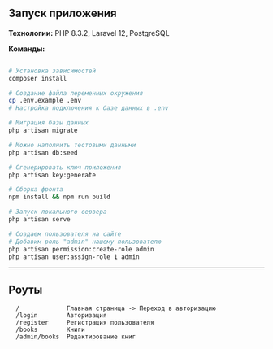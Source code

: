 ## Запуск приложения

**Технологии:** PHP 8.3.2, Laravel 12, PostgreSQL

**Команды:**
```bash

# Установка зависимостей
composer install

# Создание файла переменных окружения
cp .env.example .env
# Настройка подключения к базе данных в .env

# Миграция базы данных
php artisan migrate

# Можно наполнить тестовыми данными
php artisan db:seed

# Сгенерировать ключ приложения
php artisan key:generate

# Сборка фронта
npm install && npm run build

# Запуск локального сервера
php artisan serve

# Создаем пользователя на сайте
# Добавим роль "admin" нашему пользователю 
php artisan permission:create-role admin
php artisan user:assign-role 1 admin
```

---

Роуты
-------------------

      /             Главная страница -> Переход в авторизацию
      /login        Авторизация
      /register     Регистрация пользователя
      /books        Книги
      /admin/books  Редактирование книг

